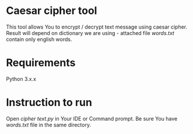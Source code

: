 # Caesar cipher tool
This tool allows You to encrypt / decrypt text message using caesar cipher. Result will depend on dictionary we are using - attached file *words.txt* contain only english words. 

# Requirements
Python 3.x.x

# Instruction to run

Open *cipher text.py* in Your IDE or Command prompt. Be sure You have *words.txt* file in the same directory.


